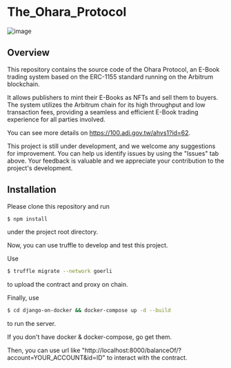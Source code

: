 # The_Ohara_Protocol
![image](https://user-images.githubusercontent.com/74814435/233918652-b6a1d795-b995-4742-8fb5-4e343dccbafa.png)

## Overview
 This repository contains the source code of the Ohara Protocol, an E-Book trading system based on the ERC-1155 standard running on the Arbitrum blockchain.

 It allows publishers to mint their E-Books as NFTs and sell them to buyers. The system utilizes the Arbitrum chain for its high throughput and low transaction fees, providing a seamless and efficient E-Book trading experience for all parties involved.
 
 You can see more details on https://100.adi.gov.tw/ahvs1?id=62.
 
 This project is still under development, and we welcome any suggestions for improvement. You can help us identify issues by using the "Issues" tab above. Your feedback is valuable and we appreciate your contribution to the project's development.
## Installation
 Please clone this repository and run
 ```bash
 $ npm install
 ```
 under the project root directory.
 
 Now, you can use truffle to develop and test this project.

 Use

 ```bash
 $ truffle migrate --network goerli
 ```
 
 to upload the contract and proxy on chain.

 Finally, use

 ```bash
 $ cd django-on-docker && docker-compose up -d --build
 ```

 to run the server.

 If you don't have docker & docker-compose, go get them.

 Then, you can use url like "http://localhost:8000/balanceOf/?account=YOUR_ACCOUNT&id=ID" to interact with the contract.
